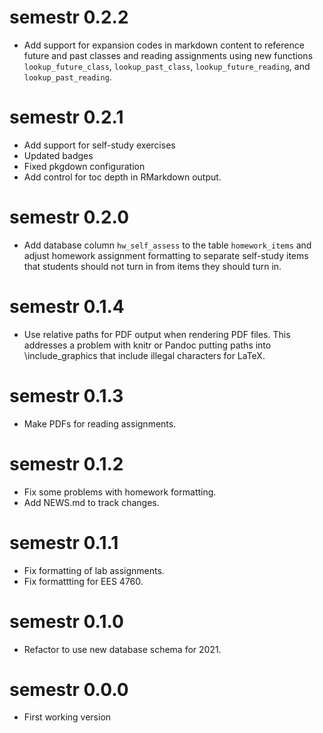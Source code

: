 # semestr 0.2.2

* Add support for expansion codes in markdown content to reference future
  and past classes and reading assignments using new functions 
  `lookup_future_class`, `lookup_past_class`, `lookup_future_reading`,
  and `lookup_past_reading`.

# semestr 0.2.1

* Add support for self-study exercises
* Updated badges
* Fixed pkgdown configuration
* Add control for toc depth in RMarkdown output.

# semestr 0.2.0

* Add database column `hw_self_assess` to the table `homework_items` and 
  adjust homework assignment formatting to separate self-study items that
  students should not turn in from items they should turn in.

# semestr 0.1.4

* Use relative paths for PDF output when rendering PDF files. 
  This addresses a problem with knitr or Pandoc putting paths into 
  \include_graphics that include illegal characters for LaTeX.

# semestr 0.1.3

* Make PDFs for reading assignments.

# semestr 0.1.2

* Fix some problems with homework formatting.
* Add NEWS.md to track changes.

# semestr 0.1.1

* Fix formatting of lab assignments. 
* Fix formattting for EES 4760.

# semestr 0.1.0

* Refactor to use new database schema for 2021.

# semestr 0.0.0

* First working version
